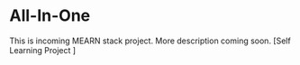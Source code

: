 # All-In-One
This is incoming MEARN stack project. More description coming soon. [Self Learning Project ]
